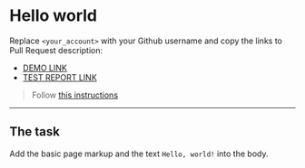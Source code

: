 # Hello world
Replace `<your_account>` with your Github username and copy the links to Pull Request description:
- [DEMO LINK](https://dmitry10072.github.io/layout_hello-world/)
- [TEST REPORT LINK](https://dmitry10072.github.io/layout_hello-world/report/html_report/)

> Follow [this instructions](https://mate-academy.github.io/layout_task-guideline/#how-to-solve-the-layout-tasks-on-github)
___

## The task 
Add the basic page markup and the text `Hello, world!` into the body.
